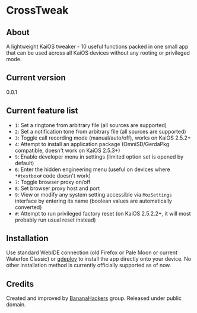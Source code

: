 # CrossTweak

## About

A lightweight KaiOS tweaker - 10 useful functions packed in one small app that can be used across all KaiOS devices without any rooting or privileged mode.

## Current version

0.0.1

## Current feature list

- `1`: Set a ringtone from arbitrary file (all sources are supported)
- `2`: Set a notification tone from arbitrary file (all sources are supported)
- `3`: Toggle call recording mode (manual/auto/off), works on KaiOS 2.5.2+
- `4`: Attempt to install an application package (OmniSD/GerdaPkg compatible, doesn't work on KaiOS 2.5.3+)
- `5`: Enable developer menu in settings (limited option set is opened by default)
- `6`: Enter the hidden engineering menu (useful on devices where `*#testbox#` code doesn't work)
- `7`: Toggle browser proxy on/off
- `8`: Set browser proxy host and port
- `9`: View or modify any system setting accessible via `MozSettings` interface by entering its name (boolean values are automatically converted)
- `#`: Attempt to run privileged factory reset (on KaiOS 2.5.2.2+, it will most probably run usual reset instead)

## Installation

Use standard WebIDE connection (old Firefox or Pale Moon or current Waterfox Classic) or [gdeploy](https://gitlab.com/suborg/gdeploy) to install the app directly onto your device. No other installation method is currently officially supported as of now.

## Credits

Created and improved by [BananaHackers](https://bananahackers.net) group. Released under public domain.
